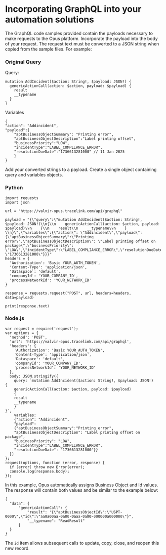 # Incorporating GraphQL into your automation solutions #  
The GraphQL code samples provided contain the payloads necessary to make requests to the Opus platform.  Incorporate the payload into the body of your request.  The request text must be converted to a JSON string when copied from the sample files.  For example:  
### Original Query ###  
Query:  
```
mutation AddIncident($action: String!, $payload: JSON!) {
  genericActionCall(action: $action, payload: $payload) {
    result
    __typename
  }
}
```  
Variables  
```
{
"action": "Addincident",
"payload":{
    "aptBusinessObjectSummary": "Printing error",
    "aptBusinessObjectDescription":"Label printing offset",
    "businessPriority":"LOW",
    "incidentType":"LABEL_COMPLIANCE_ERROR",
    "resolutionDueDate":"1736613281000" // 11 Jan 2025
    }
}
```  
Add your converted strings to a payload.  Create a single object containing query and variables objects.  
### Python ###  
```
import requests
import json

url = "https://valvir-opus.tracelink.com/api/graphql"

payload = "{\"query\":\"mutation AddIncident($action: String!, $payload: JSON!)\\n{\\n    genericActionCall(action: $action, payload: $payload)\\n    {\\n    result\\n    __typename\\n    }    \\n}\",\"variables\":{\"action\": \"Addincident\",\"payload\": {\"aptBusinessObjectSummary\":\"Printing error\",\"aptBusinessObjectDescription\": \"Label printing offset on package\",\"businessPriority\": \"LOW\",\"incidentType\":\"LABEL_COMPLIANCE_ERROR\",\"resolutionDueDate\": \"1736613281000\"}}}"
headers = {
  'Authorization': 'Basic YOUR_AUTH_TOKEN',
  'Content-Type': 'application/json',
  'Dataspace': 'default',
  'companyId': 'YOUR_COMPANY_ID',
  'processNetworkId': 'YOUR_NETWORK_ID'
}

response = requests.request("POST", url, headers=headers, data=payload)

print(response.text)

```
### Node.js ###  
```
var request = require('request');
var options = {
  'method': 'POST',
  'url': 'https://valvir-opus.tracelink.com/api/graphql',
  'headers': {
    'Authorization': 'Basic YOUR_AUTH_TOKEN',
    'Content-Type': 'application/json',
    'Dataspace': 'default',
    'companyId': 'YOUR_COMPANY_ID',
    'processNetworkId': 'YOUR_NETWORK_ID'
  },
  body: JSON.stringify({
    query: `mutation AddIncident($action: String!, $payload: JSON!)
{
    genericActionCall(action: $action, payload: $payload)
    {
    result
    __typename
    }    
}`,
    variables:
    {"action": "Addincident",
    "payload":
    {"aptBusinessObjectSummary":"Printing error",
    "aptBusinessObjectDescription": "Label printing offset on package",
    "businessPriority": "LOW",
    "incidentType":"LABEL_COMPLIANCE_ERROR",
    "resolutionDueDate": "1736613281000"}}
  })
};
request(options, function (error, response) {
  if (error) throw new Error(error);
  console.log(response.body);
});
```  
In this example, Opus automatically assigns Business Object and Id values.  The response will contain both values and be similar to the example below:  
```
{
  "data": {
      "genericActionCall": {
          "result": "{\"aptBusinessObjectId\":\"USPT-0000\",\"id\":\"aa0a00aa-0a00-0aaa-0a00-000000a000000\"}",
          "__typename": "ReadResult"
      }
  }
}
```  
The ```id``` item allows subsequent calls to update, copy, close, and reopen this new record.  
